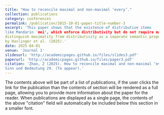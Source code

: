 ```yaml
---
title: "How to reconcile maximal and non-maximal ‘every’."
collection: publications
category: conferences
permalink: /publication/2015-10-01-paper-title-number-3
excerpt: 'This paper shows that the existence of distributive items
like Mandarin 'mei', which enforce distributivity but do not require maximality, underscores the need to
distinguish maximality from distributivity as a separate semantic property, as recently argued
by Haslinger et al. (2025).'
date: 2025-04-01
venue: 'Journal 1'
slidesurl: 'http://academicpages.github.io/files/slides3.pdf'
paperurl: 'http://academicpages.github.io/files/paper3.pdf'
citation: 'Zhao, Z (2025). How to reconcile maximal and non-maximal ‘every’. In Proceedings of
Sinn und Bedeutung 29. (To appear).'
---
```


The contents above will be part of a list of publications, if the user clicks the link for the publication than the contents of section will be rendered as a full page, allowing you to provide more information about the paper for the reader. When publications are displayed as a single page, the contents of the above "citation" field will automatically be included below this section in a smaller font.
